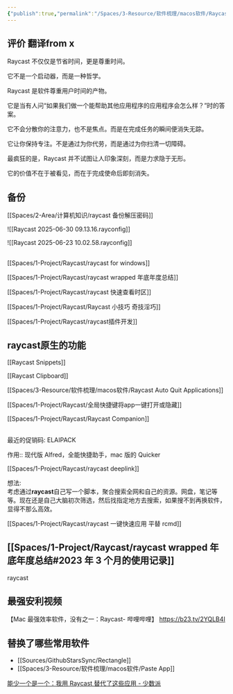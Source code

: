 ```yaml
---
{"publish":true,"permalink":"/Spaces/3-Resource/软件梳理/macos软件/Raycast.md","title":"Raycast","created":"2022-12-17","modified":"2025-07-30","tags":["macOS软件"],"cssclasses":""}
---
```



## 评价 翻译from x

Raycast 不仅仅是节省时间，更是尊重时间。

它不是一个启动器，而是一种哲学。

Raycast 是软件尊重用户时间的产物。

它是当有人问“如果我们做一个能帮助其他应用程序的应用程序会怎么样？”时的答案。

它不会分散你的注意力，也不是焦点。而是在完成任务的瞬间便消失无踪。

它让你保持专注。不是通过为你代劳，而是通过为你扫清一切障碍。

最疯狂的是，Raycast 并不试图让人印象深刻，而是力求隐于无形。

它的价值不在于被看见，而在于完成使命后即刻消失。

## 备份

[[Spaces/2-Area/计算机知识/raycast 备份解压密码]]

![[Raycast 2025-06-30 09.13.16.rayconfig]]

![[Raycast 2025-06-23 10.02.58.rayconfig]]

##

[[Spaces/1-Project/Raycast/raycast for windows]]

[[Spaces/1-Project/Raycast/raycast wrapped 年底年度总结]]

[[Spaces/1-Project/Raycast/raycast 快速查看时区]]

[[Spaces/1-Project/Raycast/Raycast 小技巧 奇技淫巧]]

[[Spaces/1-Project/Raycast/raycast插件开发]]

## raycast原生的功能

[[Raycast Snippets]]

[[Raycast Clipboard]]

[[Spaces/3-Resource/软件梳理/macos软件/Raycast Auto Quit Applications]]

[[Spaces/1-Project/Raycast/全局快捷键将app一键打开或隐藏]]

[[Spaces/1-Project/Raycast/Raycast Companion]]

##

最近的促销码: ELAIPACK

作用:: 现代版 Alfred，全能快捷助手，mac 版的 Quicker

[[Spaces/1-Project/Raycast/raycast deeplink]]

想法:  
考虑通过**raycast**自己写一个脚本，聚合搜索全网和自己的资源。网盘，笔记等等。现在还是自己大脑初次筛选，然后找指定地方去搜索，如果搜不到再换软件，显得不那么高效。

[[Spaces/1-Project/Raycast/raycast 一键快速应用 平替 rcmd]]

## [[Spaces/1-Project/Raycast/raycast wrapped 年底年度总结#2023 年 3 个月的使用记录]]

raycast

## 最强安利视频

【Mac 最强效率软件，没有之一：Raycast- 哔哩哔哩】 https://b23.tv/2YQLB4I

## 替换了哪些常用软件

- [[Sources/GithubStarsSync/Rectangle]]
- [[Spaces/3-Resource/软件梳理/macos软件/Paste App]]

[能少一个是一个：我用 Raycast 替代了这些应用 - 少数派](https://sspai.com/post/72540)
